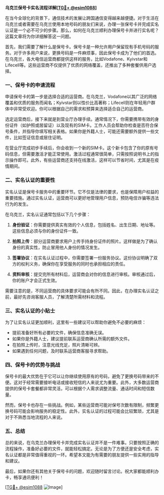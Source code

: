 **乌克兰保号卡实名流程详解[[TG💪+ @esim1088](https://t.me/s/esim1088)]**

在当今全球化的背景下，通信技术的发展让跨国通信变得越来越便捷。对于生活在乌克兰或者需要在乌克兰使用本地号码的朋友们来说，办理一张保号卡并完成实名认证是一个必不可少的步骤。那么，如何在乌克兰顺利办理保号卡并进行实名呢？这篇文章将为你详细解答这一问题。

首先，我们需要了解什么是保号卡。保号卡是一种允许用户保留现有手机号码的服务。对于许多用户来说，更换号码是一件麻烦事，因此保号卡成为了他们的首选。在乌克兰，各大电信运营商都提供这样的服务，比如Vodafone、Kyivstar和Lifecell等。这些运营商不仅提供了优质的网络覆盖，还推出了多种套餐供用户选择。

### 一、保号卡的申请流程

申请保号卡的第一步是选择合适的运营商。在乌克兰，Vodafone以其广泛的网络覆盖和优质的服务而闻名；Kyivstar则以性价比高著称；Lifecell则在年轻用户群体中非常受欢迎。你可以根据自己的需求和预算来选择适合自己的运营商。

选定运营商后，接下来就是到营业厅办理手续。通常情况下，你需要携带有效的身份证件（如护照或居留证）以及现有的SIM卡。工作人员会帮助你检查是否符合保号条件，并指导你填写相关表格。如果你是外籍人士，可能还需要额外提供一些文件，比如签证信息或居住证明。

在营业厅完成初步手续后，你会收到一个新的SIM卡。这个新卡包含了你的原有号码信息，但需要激活才能正常使用。激活过程通常很简单，只需按照说明书上的指示操作即可。此外，有些运营商还支持在线激活，这样可以节省时间，尤其是在疫情期间。

### 二、实名认证的重要性

实名认证是保号卡服务中的重要环节。它不仅是法律的要求，也是保障用户权益的重要措施。通过实名认证，运营商可以更好地管理用户信息，预防电信诈骗等违法行为的发生。

在乌克兰，实名认证通常包括以下几个步骤：

1. **身份验证**：你需要提供真实有效的个人信息，包括姓名、出生日期、地址等。这些信息必须与你的身份证件一致。
   
2. **拍照上传**：部分运营商要求用户上传手持身份证件的照片。这样做是为了确认身份的真实性，防止冒用他人身份的情况发生。

3. **签署协议**：在实名认证过程中，你需要签署一份服务协议。这份协议明确了双方的权利义务，确保你在享受服务的同时也承担相应的责任。

4. **资料审核**：提交完所有材料后，运营商会对你的信息进行审核。审核通过后，你的账户才会正式生效。

需要注意的是，不同运营商的具体要求可能会有所不同。因此，在办理实名认证之前，最好先咨询客服人员，了解清楚所需材料和流程。

### 三、实名认证的小贴士

为了让实名认证更加顺利，这里有一些建议可以帮助你避免不必要的麻烦：

- 提前准备好所有必要的文件，确保信息准确无误。
- 如果你是外籍人士，建议提前联系运营商确认所需的额外文件。
- 在拍照上传时，注意光线充足，照片清晰可辨。
- 如果遇到任何问题，及时联系运营商客服寻求帮助。

### 四、保号卡的优势与挑战

保号卡的最大优势在于它可以让你继续使用原有的号码，避免了更换号码带来的不便。这对于经常需要接听电话或接收短信的人来说尤为重要。此外，大多数运营商提供的保号卡套餐都非常灵活，可以根据个人需求调整流量、通话时间和短信数量。

然而，保号卡也存在一些挑战。例如，某些运营商可能对保号次数有限制，频繁更换号码可能会影响服务的稳定性。此外，实名认证的过程可能会比较繁琐，尤其是对于不熟悉当地流程的人来说。

### 五、总结

总的来说，在乌克兰办理保号卡并完成实名认证并不是一件难事。只要按照正确的流程操作，准备好必要的文件，就能轻松搞定。无论是为了方便还是安全考虑，实名认证都是非常值得重视的一环。希望本文能为有需要的朋友提供一些实用的指导和建议。

最后，如果你还有其他关于保号卡的问题，欢迎随时留言讨论。祝大家都能顺利办卡，畅享通讯便利！

[[TG💪+ @esim1088](https://t.me/s/esim1088) ![Image](https://i.postimg.cc/4NQfJmqS/Snipaste-2025-05-13-00-14-12.png)]